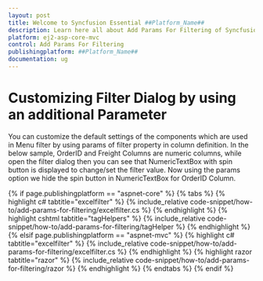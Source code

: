 ```yaml
---
layout: post
title: Welcome to Syncfusion Essential ##Platform_Name##
description: Learn here all about Add Params For Filtering of Syncfusion Essential ##Platform_Name## widgets based on HTML5 and jQuery.
platform: ej2-asp-core-mvc
control: Add Params For Filtering
publishingplatform: ##Platform_Name##
documentation: ug
---
```



# Customizing Filter Dialog by using an additional Parameter

You can customize the default settings of the components which are used in Menu filter by using params of filter property in column definition.
In the below sample, OrderID and Freight Columns are numeric columns, while open the filter dialog then you can see that NumericTextBox with spin button is displayed to change/set the filter value. Now using the params option we hide the spin button in NumericTextBox for OrderID Column.

{% if page.publishingplatform == "aspnet-core" %}
{% tabs %}
{% highlight c# tabtitle="excelfilter" %}
{% include_relative code-snippet/how-to/add-params-for-filtering/excelfilter.cs %}
{% endhighlight %}
{% highlight cshtml tabtitle="tagHelpers" %}
{% include_relative code-snippet/how-to/add-params-for-filtering/tagHelper %}
{% endhighlight %}
{% elsif page.publishingplatform == "aspnet-mvc" %}
{% highlight c# tabtitle="excelfilter" %}
{% include_relative code-snippet/how-to/add-params-for-filtering/excelfilter.cs %}
{% endhighlight %}
{% highlight razor tabtitle="razor" %}
{% include_relative code-snippet/how-to/add-params-for-filtering/razor %}
{% endhighlight %}
{% endtabs %}
{% endif %}

